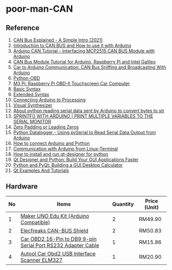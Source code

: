 # poor-man-CAN

## Reference
1. [CAN Bus Explained - A Simple Intro (2021)](https://www.csselectronics.com/screen/page/simple-intro-to-can-bus/language/en)
2. [Introduction to CAN BUS and How to use it with Arduino](https://www.seeedstudio.com/blog/2019/11/27/introduction-to-can-bus-and-how-to-use-it-with-arduino/)
3. [Arduino CAN Tutorial - Interfacing MCP2515 CAN BUS Module with Arduino](https://circuitdigest.com/microcontroller-projects/arduino-can-tutorial-interfacing-mcp2515-can-bus-module-with-arduino)
4. [CAN Bus Module Tutorial for Arduino, Raspberry Pi and Intel Galileo](https://www.cooking-hacks.com/documentation/tutorials/can-bus-module-shield-tutorial-for-arduino-raspberry-pi-intel-galileo.html)
5. [Car to Arduino Communication: CAN Bus Sniffing and Broadcasting With Arduino](https://www.instructables.com/CAN-Bus-Sniffing-and-Broadcasting-with-Arduino/)
6. [Python-OBD](https://python-obd.readthedocs.io/en/latest/Connections/)
7. [M3 Pi: Raspberry Pi OBD-II Touchscreen Car Computer](https://projects-raspberry.com/m3-pi-raspberry-pi-obd-ii-touchscreen-car-computer/)
8. [Basic Syntax](https://www.markdownguide.org/basic-syntax/)
9. [Extended Syntax](https://www.markdownguide.org/extended-syntax/#fnref:1)
10. [Connecting Arduino to Processing](https://learn.sparkfun.com/tutorials/connecting-arduino-to-processing/all)
11. [Visual Synthesizer](https://pi.processing.org/tutorial/visual-synth/)
12. [About python reading serial data sent by Arduino to convert bytes to str](https://www.programmersought.com/article/57543488505/)
13. [SPRINTF() WITH ARDUINO | PRINT MULTIPLE VARIABLES TO THE SERIAL MONITOR](https://www.programmingelectronics.com/sprintf-arduino/)
14. [Zero Padding or Leading Zeros](https://forum.arduino.cc/t/zero-padding-or-leading-zeros/72406/13)
15. [Python Datalogger - Using pySerial to Read Serial Data Output from Arduino](https://makersportal.com/blog/2018/2/25/python-datalogger-reading-the-serial-output-from-arduino-to-analyze-data-using-pyserial)
16. [How to connect Arduino and Python](http://arahna.de/connect-arduino-python/)
17. [Communication with Arduino from Linux-Terminal](http://arahna.de/arduino-command-line/)
18. [How to install and run qt-designer for python](https://askubuntu.com/questions/763877/how-to-install-and-run-qt-designer-for-python)
19. [Qt Designer and Python: Build Your GUI Applications Faster](https://realpython.com/qt-designer-python/#connecting-signals-and-slots)
20. [Python and PyQt: Building a GUI Desktop Calculator](https://realpython.com/python-pyqt-gui-calculator/)
21. [Qt Examples And Tutorials](https://doc.qt.io/qt-5/qtexamplesandtutorials.html)


## Hardware

| No | Items       | Quantity    | Price (Unit) |
| -- | ----------- | ----------- | ------------ |
| 1 | [Maker UNO Edu Kit (Arduino Compatible)](https://my.cytron.io/p-maker-uno-edu-kit-arduino-compatible) | 2 | RM49.90 |
| 2 | [Elecfreaks CAN-BUS Shield](https://my.cytron.io/p-elecfreaks-can-bus-shield) | 2 | RM50.83	|
| 3 | [Car OBD2 16-Pin to DB9 9-pin Serial Port RS232 Adapter Cable](https://shopee.com.my/Car-OBD2-16-Pin-to-DB9-9-pin-Serial-Port-RS232-Adapter-Cable-i.138610561.2437925166) | 1 | RM15.86 |
| 4 | [Autool Car Obd2 USB Interface Scanner ELM327](https://shopee.com.my/Autool-Car-Obd2-USB-Interface-Scanner-ELM327-i.130188002.6514727716) | 1 | RM20.90 |

<!--### Image-->

<!--![Maker UNO Edu Kit (Arduino Compatible)](https://github.com/KhairulIzwan/poor-man-CAN/blob/main/img/KIT-MAKER-UNO-EDU-05-800x800.jpeg "Maker UNO Edu Kit (Arduino Compatible)")-->

<!--![Elecfreaks CAN-BUS Shield](https://github.com/KhairulIzwan/poor-man-CAN/blob/main/img/SHIELD-CAN-BUS-800x800.jpg "Elecfreaks CAN-BUS Shield")-->

<!--![Car OBD2 16-Pin to DB9 9-pin Serial Port RS232 Adapter Cable](https://github.com/KhairulIzwan/poor-man-CAN/blob/main/img/obd2serial.jpeg "Car OBD2 16-Pin to DB9 9-pin Serial Port RS232 Adapter Cable")-->

<!--![Autool Car Obd2 USB Interface Scanner ELM327](https://github.com/KhairulIzwan/poor-man-CAN/blob/main/img/Obd2-USB-Interface-Scanner-ELM327.jpeg "Autool Car Obd2 USB Interface Scanner ELM327")-->
